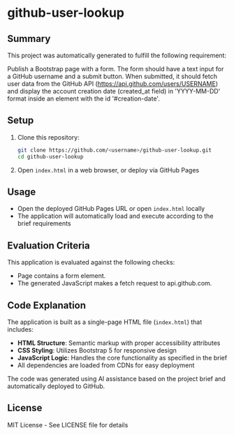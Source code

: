 # github-user-lookup

## Summary
This project was automatically generated to fulfill the following requirement:

Publish a Bootstrap page with a form. The form should have a text input for a GitHub username and a submit button. When submitted, it should fetch user data from the GitHub API (https://api.github.com/users/USERNAME) and display the account creation date (created_at field) in 'YYYY-MM-DD' format inside an element with the id '#creation-date'.

## Setup
1. Clone this repository:
   ```bash
   git clone https://github.com/<username>/github-user-lookup.git
   cd github-user-lookup
   ```
2. Open `index.html` in a web browser, or deploy via GitHub Pages

## Usage
- Open the deployed GitHub Pages URL or open `index.html` locally
- The application will automatically load and execute according to the brief requirements

## Evaluation Criteria
This application is evaluated against the following checks:
- Page contains a form element.
- The generated JavaScript makes a fetch request to api.github.com.

## Code Explanation
The application is built as a single-page HTML file (`index.html`) that includes:
- **HTML Structure**: Semantic markup with proper accessibility attributes
- **CSS Styling**: Utilizes Bootstrap 5 for responsive design
- **JavaScript Logic**: Handles the core functionality as specified in the brief
- All dependencies are loaded from CDNs for easy deployment

The code was generated using AI assistance based on the project brief and automatically deployed to GitHub.

## License
MIT License - See LICENSE file for details
